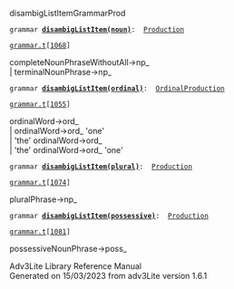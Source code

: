 ---
---
<span class="title">disambigListItem</span><span class="type">GrammarProd</span>

`grammar `**[`disambigListItem(noun)`](../object/disambigListItem(noun).html)**` :   `[`Production`](../object/Production.html)

[`grammar.t`](../file/grammar.t.html)`[`[`1068`](../source/grammar.t.html#1068)`]`

<div class="gramrule">

completeNounPhraseWithoutAll-\>np\_  
\| terminalNounPhrase-\>np\_  

</div>

`grammar `**[`disambigListItem(ordinal)`](../object/disambigListItem(ordinal).html)**` :   `[`OrdinalProduction`](../object/OrdinalProduction.html)

[`grammar.t`](../file/grammar.t.html)`[`[`1055`](../source/grammar.t.html#1055)`]`

<div class="gramrule">

ordinalWord-\>ord\_  
\| ordinalWord-\>ord\_ 'one'  
\| 'the' ordinalWord-\>ord\_  
\| 'the' ordinalWord-\>ord\_ 'one'  

</div>

`grammar `**[`disambigListItem(plural)`](../object/disambigListItem(plural).html)**` :   `[`Production`](../object/Production.html)

[`grammar.t`](../file/grammar.t.html)`[`[`1074`](../source/grammar.t.html#1074)`]`

<div class="gramrule">

pluralPhrase-\>np\_  

</div>

`grammar `**[`disambigListItem(possessive)`](../object/disambigListItem(possessive).html)**` :   `[`Production`](../object/Production.html)

[`grammar.t`](../file/grammar.t.html)`[`[`1081`](../source/grammar.t.html#1081)`]`

<div class="gramrule">

possessiveNounPhrase-\>poss\_  

</div>

<div class="ftr">

Adv3Lite Library Reference Manual  
Generated on 15/03/2023 from adv3Lite version 1.6.1

</div>
